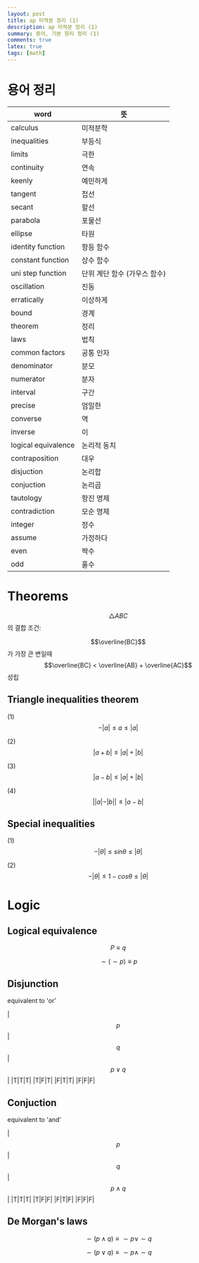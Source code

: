 ```yaml
---
layout: post
title: ap 미적분 정리 (1)
description: ap 미적분 정리 (1)
summary: 용어, 기본 원리 정리 (1)
comments: true
latex: true
tags: [math]
---
```


# 용어 정리

| word                | 뜻                           |
| ------------------- | ---------------------------- |
| calculus            | 미적분학                     |
| inequalities        | 부등식                       |
| limits              | 극한                         |
| continuity          | 연속                         |
| keenly              | 예민하게                     |
| tangent             | 접선                         |
| secant              | 할선                         |
| parabola            | 포물선                       |
| ellipse             | 타원                         |
| identity function   | 항등 함수                    |
| constant function   | 상수 함수                    |
| uni step function   | 단위 계단 함수 (가우스 함수) |
| oscillation         | 진동                         |
| erratically         | 이상하게                     |
| bound               | 경계                         |
| theorem             | 정리                         |
| laws                | 법칙                         |
| common factors      | 공통 인자                    |
| denominator         | 분모                         |
| numerator           | 분자                         |
| interval            | 구간                         |
| precise             | 엄밀한                       |
| converse            | 역                           |
| inverse             | 이                           |
| logical equivalence | 논리적 동치                  |
| contraposition      | 대우                         |
| disjuction          | 논리합                       |
| conjuction          | 논리곱                       |
| tautology           | 항진 명제                    |
| contradiction       | 모순 명제                    |
| integer             | 정수                         |
| assume              | 가정하다                     |
| even                | 짝수                         |
| odd                 | 홀수                         |

# Theorems

$$\bigtriangleup{ABC}$$ 의 결합 조건:

$$\overline{BC}$$가 가장 큰 변일때
$$\overline{BC} < \overline{AB} + \overline{AC}$$ 성립

## Triangle inequalities theorem

(1)
$$ -|a| \leq a \leq |a| $$

(2)
$$|a+b| \leq |a| + |b|$$

(3)
$$|a-b| \leq |a| + |b|$$

(4)
$$||a|-|b|| \leq |a-b|$$

## Special inequalities

(1)
$$-|\theta| \leq sin\theta \leq |\theta|$$

(2)
$$-|\theta| \leq 1 - cos \theta \leq |\theta|$$

# Logic

## Logical equivalence

$$P\equiv{q}$$

$$\sim(\sim p)\equiv{p}$$

## Disjunction

equivalent to 'or'

|$$p$$|$$q$$|$$p \lor q$$|
|T|T|T|
|T|F|T|
|F|T|T|
|F|F|F|

## Conjuction

equivalent to 'and'

|$$p$$|$$q$$|$$p \wedge q$$|
|T|T|T|
|T|F|F|
|F|T|F|
|F|F|F|

## De Morgan's laws

$$\sim(p \wedge q) \equiv {\sim{p}\lor\sim{q}}$$

$$\sim(p \lor q) \equiv \sim{p}\wedge \sim{q}$$
